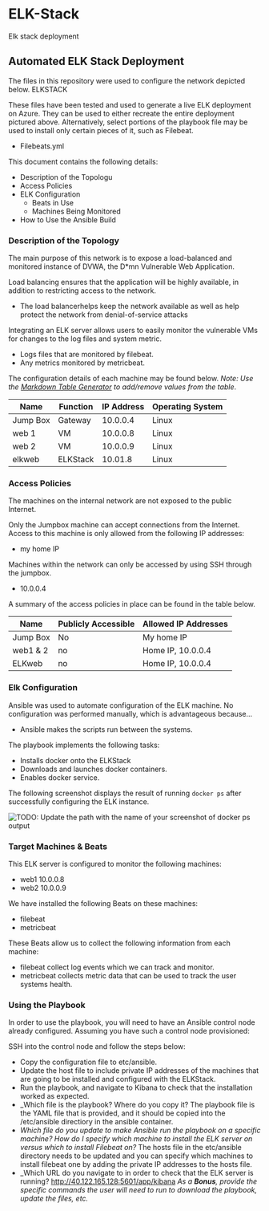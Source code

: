 # ELK-Stack
Elk stack deployment
## Automated ELK Stack Deployment

The files in this repository were used to configure the network depicted below.
ELKSTACK


These files have been tested and used to generate a live ELK deployment on Azure. They can be used to either recreate the entire deployment pictured above. Alternatively, select portions of the playbook file may be used to install only certain pieces of it, such as Filebeat.

  - Filebeats.yml

This document contains the following details:
- Description of the Topologu
- Access Policies
- ELK Configuration
  - Beats in Use
  - Machines Being Monitored
- How to Use the Ansible Build


### Description of the Topology

The main purpose of this network is to expose a load-balanced and monitored instance of DVWA, the D*mn Vulnerable Web Application.

Load balancing ensures that the application will be highly available, in addition to restricting access to the network.
- The load balancerhelps keep the network available as well as help protect the network from denial-of-service attacks

Integrating an ELK server allows users to easily monitor the vulnerable VMs for changes to the log files and system metric.
- Logs files that are monitored by filebeat.
- Any metrics monitored by metricbeat.

The configuration details of each machine may be found below.
_Note: Use the [Markdown Table Generator](http://www.tablesgenerator.com/markdown_tables) to add/remove values from the table_.

| Name     | Function | IP Address | Operating System |
|----------|----------|------------|------------------|
| Jump Box | Gateway  | 10.0.0.4   | Linux            |
| web 1    | VM       | 10.0.0.8   | Linux            |
| web 2    | VM       | 10.0.0.9   | Linux            |
| elkweb   | ELKStack | 10.01.8    | Linux            |

### Access Policies

The machines on the internal network are not exposed to the public Internet. 

Only the Jumpbox machine can accept connections from the Internet. Access to this machine is only allowed from the following IP addresses:
- my home IP

Machines within the network can only be accessed by using SSH through the jumpbox.
- 10.0.0.4

A summary of the access policies in place can be found in the table below.

| Name     | Publicly Accessible | Allowed IP Addresses |
|----------|---------------------|----------------------|
| Jump Box | No                  | My home IP           |
| web1 & 2 | no                  | Home IP, 10.0.0.4    |
| ELKweb   | no                  | Home IP, 10.0.0.4    |

### Elk Configuration

Ansible was used to automate configuration of the ELK machine. No configuration was performed manually, which is advantageous because...
- Ansible makes the scripts run between the systems. 

The playbook implements the following tasks:
- Installs docker onto the ELKStack
- Downloads and launches docker containers.
- Enables docker service.

The following screenshot displays the result of running `docker ps` after successfully configuring the ELK instance.

![TODO: Update the path with the name of your screenshot of docker ps output](Images/docker_ps_output.png)

### Target Machines & Beats
This ELK server is configured to monitor the following machines:
- web1 10.0.0.8
- web2 10.0.0.9

We have installed the following Beats on these machines:
- filebeat
- metricbeat

These Beats allow us to collect the following information from each machine:
- filebeat collect log events which we can track and monitor.
- metricbeat collects metric data that can be used to track the user systems health.

### Using the Playbook
In order to use the playbook, you will need to have an Ansible control node already configured. Assuming you have such a control node provisioned: 

SSH into the control node and follow the steps below:
- Copy the configuration file to etc/ansible.
- Update the host file to include private IP addresses of the machines that are going to be installed and configured with the ELKStack.
- Run the playbook, and navigate to Kibana to check that the installation worked as expected.
- _Which file is the playbook? Where do you copy it?
The playbook file is the YAML file that is provided, and it should be copied into the /etc/ansible directiory in the ansible container.
- _Which file do you update to make Ansible run the playbook on a specific machine? How do I specify which machine to install the ELK server on versus which to install Filebeat on?_
 The hosts file in the etc/ansible directory needs to be updated and you can specify which machines to install filebeat one by adding the private IP addresses to the hosts file.
- _Which URL do you navigate to in order to check that the ELK server is running?
http://40.122.165.128:5601/app/kibana
_As a **Bonus**, provide the specific commands the user will need to run to download the playbook, update the files, etc._
